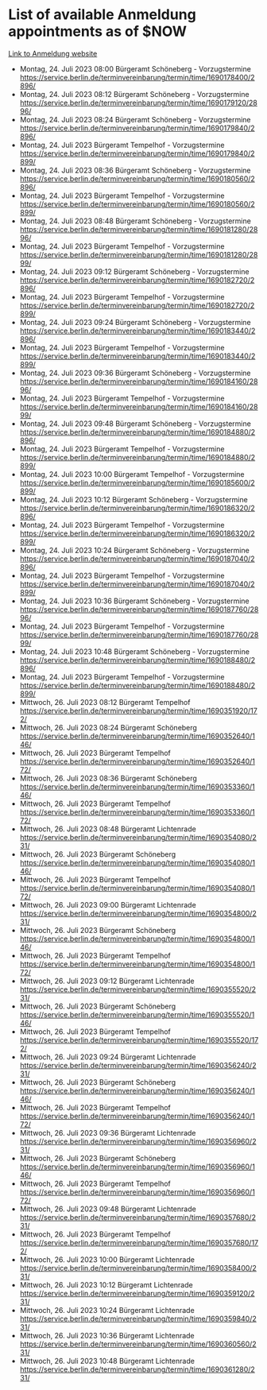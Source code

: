 # List of available Anmeldung appointments as of $NOW
[Link to Anmeldung website](https://service.berlin.de/terminvereinbarung/termin/tag.php?termin=1&anliegen[]=120686&dienstleisterlist=122210,122217,327316,122219,327312,122227,327314,122231,327346,122243,327348,122254,122252,329742,122260,329745,122262,329748,122271,327278,122273,327274,122277,327276,330436,122280,327294,122282,327290,122284,327292,122291,327270,122285,327266,122286,327264,122296,327268,150230,329760,122297,327286,122294,327284,122312,329763,122314,329775,122304,327330,122311,327334,122309,327332,317869,122281,327352,122279,329772,122283,122276,327324,122274,327326,122267,329766,122246,327318,122251,327320,122257,327322,122208,327298,122226,327300&herkunft=http%3A%2F%2Fservice.berlin.de%2Fdienstleistung%2F120686%2F)
- Montag, 24. Juli 2023 08:00 Bürgeramt Schöneberg - Vorzugstermine https://service.berlin.de/terminvereinbarung/termin/time/1690178400/2896/
- Montag, 24. Juli 2023 08:12 Bürgeramt Schöneberg - Vorzugstermine https://service.berlin.de/terminvereinbarung/termin/time/1690179120/2896/
- Montag, 24. Juli 2023 08:24 Bürgeramt Schöneberg - Vorzugstermine https://service.berlin.de/terminvereinbarung/termin/time/1690179840/2896/
- Montag, 24. Juli 2023  Bürgeramt Tempelhof - Vorzugstermine https://service.berlin.de/terminvereinbarung/termin/time/1690179840/2899/
- Montag, 24. Juli 2023 08:36 Bürgeramt Schöneberg - Vorzugstermine https://service.berlin.de/terminvereinbarung/termin/time/1690180560/2896/
- Montag, 24. Juli 2023  Bürgeramt Tempelhof - Vorzugstermine https://service.berlin.de/terminvereinbarung/termin/time/1690180560/2899/
- Montag, 24. Juli 2023 08:48 Bürgeramt Schöneberg - Vorzugstermine https://service.berlin.de/terminvereinbarung/termin/time/1690181280/2896/
- Montag, 24. Juli 2023  Bürgeramt Tempelhof - Vorzugstermine https://service.berlin.de/terminvereinbarung/termin/time/1690181280/2899/
- Montag, 24. Juli 2023 09:12 Bürgeramt Schöneberg - Vorzugstermine https://service.berlin.de/terminvereinbarung/termin/time/1690182720/2896/
- Montag, 24. Juli 2023  Bürgeramt Tempelhof - Vorzugstermine https://service.berlin.de/terminvereinbarung/termin/time/1690182720/2899/
- Montag, 24. Juli 2023 09:24 Bürgeramt Schöneberg - Vorzugstermine https://service.berlin.de/terminvereinbarung/termin/time/1690183440/2896/
- Montag, 24. Juli 2023  Bürgeramt Tempelhof - Vorzugstermine https://service.berlin.de/terminvereinbarung/termin/time/1690183440/2899/
- Montag, 24. Juli 2023 09:36 Bürgeramt Schöneberg - Vorzugstermine https://service.berlin.de/terminvereinbarung/termin/time/1690184160/2896/
- Montag, 24. Juli 2023  Bürgeramt Tempelhof - Vorzugstermine https://service.berlin.de/terminvereinbarung/termin/time/1690184160/2899/
- Montag, 24. Juli 2023 09:48 Bürgeramt Schöneberg - Vorzugstermine https://service.berlin.de/terminvereinbarung/termin/time/1690184880/2896/
- Montag, 24. Juli 2023  Bürgeramt Tempelhof - Vorzugstermine https://service.berlin.de/terminvereinbarung/termin/time/1690184880/2899/
- Montag, 24. Juli 2023 10:00 Bürgeramt Tempelhof - Vorzugstermine https://service.berlin.de/terminvereinbarung/termin/time/1690185600/2899/
- Montag, 24. Juli 2023 10:12 Bürgeramt Schöneberg - Vorzugstermine https://service.berlin.de/terminvereinbarung/termin/time/1690186320/2896/
- Montag, 24. Juli 2023  Bürgeramt Tempelhof - Vorzugstermine https://service.berlin.de/terminvereinbarung/termin/time/1690186320/2899/
- Montag, 24. Juli 2023 10:24 Bürgeramt Schöneberg - Vorzugstermine https://service.berlin.de/terminvereinbarung/termin/time/1690187040/2896/
- Montag, 24. Juli 2023  Bürgeramt Tempelhof - Vorzugstermine https://service.berlin.de/terminvereinbarung/termin/time/1690187040/2899/
- Montag, 24. Juli 2023 10:36 Bürgeramt Schöneberg - Vorzugstermine https://service.berlin.de/terminvereinbarung/termin/time/1690187760/2896/
- Montag, 24. Juli 2023  Bürgeramt Tempelhof - Vorzugstermine https://service.berlin.de/terminvereinbarung/termin/time/1690187760/2899/
- Montag, 24. Juli 2023 10:48 Bürgeramt Schöneberg - Vorzugstermine https://service.berlin.de/terminvereinbarung/termin/time/1690188480/2896/
- Montag, 24. Juli 2023  Bürgeramt Tempelhof - Vorzugstermine https://service.berlin.de/terminvereinbarung/termin/time/1690188480/2899/
- Mittwoch, 26. Juli 2023 08:12 Bürgeramt Tempelhof https://service.berlin.de/terminvereinbarung/termin/time/1690351920/172/
- Mittwoch, 26. Juli 2023 08:24 Bürgeramt Schöneberg https://service.berlin.de/terminvereinbarung/termin/time/1690352640/146/
- Mittwoch, 26. Juli 2023  Bürgeramt Tempelhof https://service.berlin.de/terminvereinbarung/termin/time/1690352640/172/
- Mittwoch, 26. Juli 2023 08:36 Bürgeramt Schöneberg https://service.berlin.de/terminvereinbarung/termin/time/1690353360/146/
- Mittwoch, 26. Juli 2023  Bürgeramt Tempelhof https://service.berlin.de/terminvereinbarung/termin/time/1690353360/172/
- Mittwoch, 26. Juli 2023 08:48 Bürgeramt Lichtenrade https://service.berlin.de/terminvereinbarung/termin/time/1690354080/231/
- Mittwoch, 26. Juli 2023  Bürgeramt Schöneberg https://service.berlin.de/terminvereinbarung/termin/time/1690354080/146/
- Mittwoch, 26. Juli 2023  Bürgeramt Tempelhof https://service.berlin.de/terminvereinbarung/termin/time/1690354080/172/
- Mittwoch, 26. Juli 2023 09:00 Bürgeramt Lichtenrade https://service.berlin.de/terminvereinbarung/termin/time/1690354800/231/
- Mittwoch, 26. Juli 2023  Bürgeramt Schöneberg https://service.berlin.de/terminvereinbarung/termin/time/1690354800/146/
- Mittwoch, 26. Juli 2023  Bürgeramt Tempelhof https://service.berlin.de/terminvereinbarung/termin/time/1690354800/172/
- Mittwoch, 26. Juli 2023 09:12 Bürgeramt Lichtenrade https://service.berlin.de/terminvereinbarung/termin/time/1690355520/231/
- Mittwoch, 26. Juli 2023  Bürgeramt Schöneberg https://service.berlin.de/terminvereinbarung/termin/time/1690355520/146/
- Mittwoch, 26. Juli 2023  Bürgeramt Tempelhof https://service.berlin.de/terminvereinbarung/termin/time/1690355520/172/
- Mittwoch, 26. Juli 2023 09:24 Bürgeramt Lichtenrade https://service.berlin.de/terminvereinbarung/termin/time/1690356240/231/
- Mittwoch, 26. Juli 2023  Bürgeramt Schöneberg https://service.berlin.de/terminvereinbarung/termin/time/1690356240/146/
- Mittwoch, 26. Juli 2023  Bürgeramt Tempelhof https://service.berlin.de/terminvereinbarung/termin/time/1690356240/172/
- Mittwoch, 26. Juli 2023 09:36 Bürgeramt Lichtenrade https://service.berlin.de/terminvereinbarung/termin/time/1690356960/231/
- Mittwoch, 26. Juli 2023  Bürgeramt Schöneberg https://service.berlin.de/terminvereinbarung/termin/time/1690356960/146/
- Mittwoch, 26. Juli 2023  Bürgeramt Tempelhof https://service.berlin.de/terminvereinbarung/termin/time/1690356960/172/
- Mittwoch, 26. Juli 2023 09:48 Bürgeramt Lichtenrade https://service.berlin.de/terminvereinbarung/termin/time/1690357680/231/
- Mittwoch, 26. Juli 2023  Bürgeramt Tempelhof https://service.berlin.de/terminvereinbarung/termin/time/1690357680/172/
- Mittwoch, 26. Juli 2023 10:00 Bürgeramt Lichtenrade https://service.berlin.de/terminvereinbarung/termin/time/1690358400/231/
- Mittwoch, 26. Juli 2023 10:12 Bürgeramt Lichtenrade https://service.berlin.de/terminvereinbarung/termin/time/1690359120/231/
- Mittwoch, 26. Juli 2023 10:24 Bürgeramt Lichtenrade https://service.berlin.de/terminvereinbarung/termin/time/1690359840/231/
- Mittwoch, 26. Juli 2023 10:36 Bürgeramt Lichtenrade https://service.berlin.de/terminvereinbarung/termin/time/1690360560/231/
- Mittwoch, 26. Juli 2023 10:48 Bürgeramt Lichtenrade https://service.berlin.de/terminvereinbarung/termin/time/1690361280/231/
